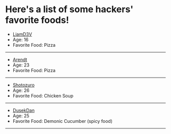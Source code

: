 # Here's a list of some hackers' favorite foods!
- [LiamD3V](https://github.com/LiamD3V)
- Age: 16
- Favorite Food: Pizza
---

- [Arendt](https://github.com/Arendt)
- Age: 23
- Favorite Food: Pizza
---

- [Shotozuro](https://github.com/shotozuro)
- Age: 26
- Favorite Food: Chicken Soup
---

- [DusekDan](https://github.com/DusekDan)
- Age: 25
- Favorite Food: Demonic Cucumber (spicy food)
---
